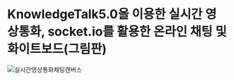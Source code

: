 # KnowledgeTalk5.0을 이용한 실시간 영상통화, socket.io를 활용한 온라인 채팅 및 화이트보드(그림판)
![실시간영상통화채팅캔버스](https://user-images.githubusercontent.com/96754397/158533057-4c46f064-e6b5-460e-83d7-6744a63bbbb0.png)
